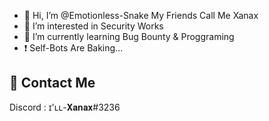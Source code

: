 - 👋 Hi, I’m @Emotionless-Snake My Friends Call Me Xanax
- 👀 I’m interested in Security Works
- 🌱 I’m currently learning Bug Bounty & Proggraming
-  ❗️ Self-Bots Are Baking...


## 🔗 Contact Me

 Discord : ɪ'ʟʟ-𝐗𝐚𝐧𝐚𝐱#3236
